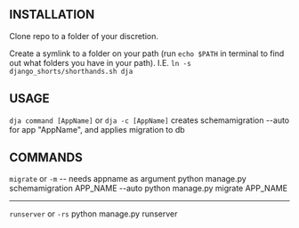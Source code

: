 INSTALLATION
------------

Clone repo to a folder of your discretion.

Create a symlink to a folder on your path (run `echo $PATH` in terminal to find out what folders you have in your path). I.E. `ln -s django_shorts/shorthands.sh dja`


USAGE
-----
`dja command [AppName]` or `dja -c [AppName]` creates schemamigration --auto for app "AppName", and applies migration to db


COMMANDS
--------
`migrate` or `-m` -- needs appname as argument
    python manage.py schemamigration APP_NAME --auto
    python manage.py migrate APP_NAME

***

`runserver` or `-rs`
    python manage.py runserver